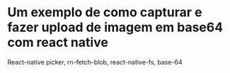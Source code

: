 # Um exemplo de como capturar e fazer upload de imagem em base64 com react native


React-native picker, rn-fetch-blob, react-native-fs, base-64
